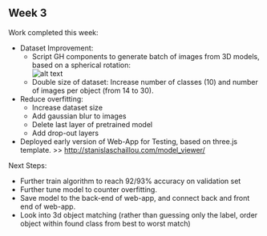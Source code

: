 ## Week 3

Work completed this week:

- Dataset Improvement:
  - Script GH components to generate batch of images from 3D models, based on a spherical rotation:  
  ![alt text](https://github.com/StanislasChaillou/Independent_Study/blob/master/Week_3/catpure_diagram,jpg)
  - Double size of dataset: Increase number of classes (10) and number of images per object (from 14 to 30).
- Reduce overfitting:
  - Increase dataset size
  - Add gaussian blur to images
  - Delete last layer of pretrained model
  - Add drop-out layers
- Deployed early version of Web-App for Testing, based on three.js template. >> http://stanislaschaillou.com/model_viewer/

Next Steps: 
  - Further train algorithm to reach 92/93% accuracy on validation set
  - Further tune model to counter overfitting. 
  - Save model to the back-end of web-app, and connect back and front end of web-app.
  - Look into 3d object matching (rather than guessing only the label, order object within found class from best to worst match)
